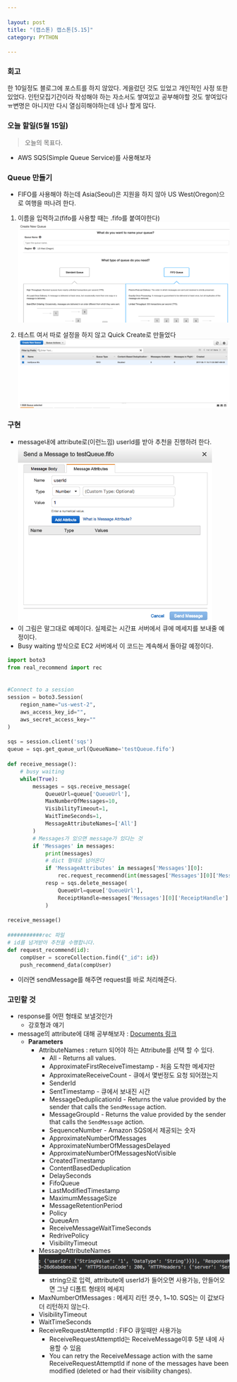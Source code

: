 ```yaml
---

layout: post
title: "(캡스톤) 캡스톤[5.15]"
category: PYTHON

---
```


### 회고
한 10일정도 블로그에 포스트를 하지 않았다. 게을렀던 것도 있었고 개인적인 사정 또한 있었다. 인턴모집기간이라 작성해야 하는 자소서도 쌓여있고 공부해야할 것도 쌓여있다ㅠ변명은 아니지만 다시 열심히해야하는데 넘나 할게 많다.

### 오늘 할일(5월 15일)
> 오늘의 목표다.
* AWS SQS(Simple Queue Service)를 사용해보자

### Queue 만들기
* FIFO를 사용해야 하는데 Asia(Seoul)은 지원을 하지 않아 US West(Oregon)으로 여행을 떠나려 한다.

1. 이름을 입력하고(fifo를 사용할 때는 .fifo를 붙여야한다)<br/>
<img src = '/post_img/201705/15/1.png'/><br/>

2. 테스트 여서 따로 설정을 하지 않고 Quick Create로 만들었다<br/>
<img src = '/post_img/201705/15/2.png'/><br/>

### 구현
* message내에 attribute로(이런느낌) userId를 받아 추천을 진행하려 한다.<br/>
<img src = '/post_img/201705/15/3.png' height='400'/><br/>
* 이 그림은 말그대로 예제이다. 실제로는 시간표 서버에서 큐에 메세지를 보내줄 예정이다.
* Busy waiting 방식으로 EC2 서버에서 이 코드는 계속해서 돌아갈 예정이다.

```python
import boto3
from real_recommend import rec


#Connect to a session
session = boto3.Session(
    region_name="us-west-2",
    aws_access_key_id="",
    aws_secret_access_key=""
)

sqs = session.client('sqs')
queue = sqs.get_queue_url(QueueName='testQueue.fifo')

def receive_message():
    # busy waiting
    while(True):
        messages = sqs.receive_message(
            QueueUrl=queue['QueueUrl'],
            MaxNumberOfMessages=10,
            VisibilityTimeout=1,
            WaitTimeSeconds=1,
            MessageAttributeNames=['All']
        )
        # Messages가 있으면 message가 있다는 것
        if 'Messages' in messages:
            print(messages)
            # dict 형태로 넘어온다
            if 'MessageAttributes' in messages['Messages'][0]:
                rec.request_recommend(int(messages['Messages'][0]['MessageAttributes']['userId']['StringValue']))
            resp = sqs.delete_message(
                QueueUrl=queue['QueueUrl'],
                ReceiptHandle=messages['Messages'][0]['ReceiptHandle']
            )

receive_message()

###########rec 파일
# id를 넘겨받아 추천을 수행합니다.
def request_recommend(id):
    compUser = scoreCollection.find({"_id": id})
    push_recommend_data(compUser)

```

* 이러면 sendMessage를 해주면 request를 바로 처리해준다.

### 고민할 것
* response를 어떤 형태로 보낼것인가
    * 강호형과 얘기
* message의 attribute에 대해 공부해보자 : [Documents 링크](http://boto3.readthedocs.io/en/latest/reference/services/sqs.html#SQS.Queue.receive_messages)
    * **Parameters**
        * AttributeNames : return 되어야 하는 Attribute를 선택 할 수 있다.
            * All - Returns all values.
            * ApproximateFirstReceiveTimestamp - 처음 도착한 메세지만
            * ApproximateReceiveCount - 큐에서 몇번정도 요청 되어졌는지
            * SenderId
            * SentTimestamp - 큐에서 보내진 시간
            * MessageDeduplicationId - Returns the value provided by the sender that calls the `` SendMessage `` action.
            * MessageGroupId - Returns the value provided by the sender that calls the `` SendMessage `` action.
            * SequenceNumber - Amazon SQS에서 제공되는 숫자
            * ApproximateNumberOfMessages
            * ApproximateNumberOfMessagesDelayed
            * ApproximateNumberOfMessagesNotVisible
            * CreatedTimestamp
            * ContentBasedDeduplication
            * DelaySeconds
            * FifoQueue
            * LastModifiedTimestamp
            * MaximumMessageSize
            * MessageRetentionPeriod
            * Policy
            * QueueArn
            * ReceiveMessageWaitTimeSeconds
            * RedrivePolicy
            * VisibilityTimeout
        * MessageAttributeNames<br/>
        <img src = '/post_img/201705/15/4.png'/><br/>
            * string으로 입력, attribute에 userId가 들어오면 사용가능, 안들어오면 그냥 디폴트 형태의 메세지
        * MaxNumberOfMessages : 메세지 리턴 갯수, 1~10. SQS는 이 값보다 더 리턴하지 않는다.
        * VisibilityTimeout
        * WaitTimeSeconds
        * ReceiveRequestAttemptId : FIFO 큐일때만 사용가능
            * ReceiveRequestAttemptId는 ReceiveMessage이후 5분 내에 사용할 수 있음
            * You can retry the ReceiveMessage action with the same ReceiveRequestAttemptId if none of the messages have been modified (deleted or had their visibility changes).

<br/><br/>
